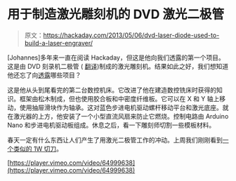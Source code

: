# 用于制造激光雕刻机的 DVD 激光二极管

> 原文：<https://hackaday.com/2013/05/06/dvd-laser-diode-used-to-build-a-laser-engraver/>

[Johannes]多年来一直在阅读 Hackaday，但这是他向我们透露的第一个项目。这是由 DVD 刻录机二极管 ( [翻译](http://translate.google.com/translate?u=http%3A%2F%2Fder-frickler.net%2Ftechnik%2Flasergravierer&langpair=de%7Cen))制成的激光雕刻机。结果如此之好，我们想知道他还忘了向[透露](http://hackaday.com/contact-hack-a-day/)哪些项目？

这是他从头到尾看完的第二台数控机床。它改进了他在建造数控铣床时获得的知识。框架由松木制成，但也使用胶合板和中密度纤维板。它可以在 X 和 Y 轴上移动，使用抽屉滑块作为轴承。这对蓝色步进电机驱动螺杆移动平台和激光底座。就在激光器的上方，他安装了一个小型直流风扇来防止它燃烧。控制电路由 Arduino Nano 和步进电机驱动板组成。休息之后，看一下雕刻师切割一些模板材料。

春天一定有什么东西让人们产生了用激光二极管工作的冲动。上周我们刚刚看到[一个类似的 1W 切刀](http://hackaday.com/2013/05/01/diy-laser-cutter-built-to-make-stencils/)。

[https://player.vimeo.com/video/64999638](https://player.vimeo.com/video/64999638)